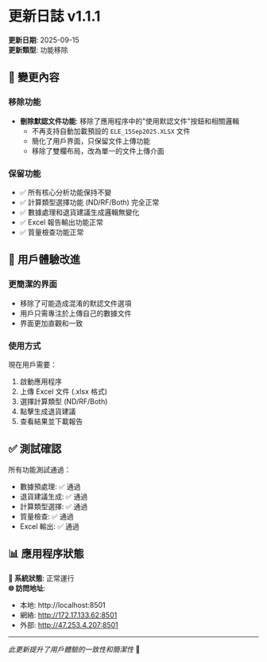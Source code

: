 # 更新日誌 v1.1.1

**更新日期**: 2025-09-15  
**更新類型**: 功能移除

## 🔄 變更內容

### 移除功能
- **刪除默認文件功能**: 移除了應用程序中的"使用默認文件"按鈕和相關邏輯
  - 不再支持自動加載預設的 `ELE_15Sep2025.XLSX` 文件
  - 簡化了用戶界面，只保留文件上傳功能
  - 移除了雙欄布局，改為單一的文件上傳介面

### 保留功能
- ✅ 所有核心分析功能保持不變
- ✅ 計算類型選擇功能 (ND/RF/Both) 完全正常
- ✅ 數據處理和退貨建議生成邏輯無變化
- ✅ Excel 報告輸出功能正常
- ✅ 質量檢查功能正常

## 🎯 用戶體驗改進

### 更簡潔的界面
- 移除了可能造成混淆的默認文件選項
- 用戶只需專注於上傳自己的數據文件
- 界面更加直觀和一致

### 使用方式
現在用戶需要：
1. 啟動應用程序
2. 上傳 Excel 文件 (.xlsx 格式)
3. 選擇計算類型 (ND/RF/Both)
4. 點擊生成退貨建議
5. 查看結果並下載報告

## ✅ 測試確認

所有功能測試通過：
- 數據預處理: ✅ 通過
- 退貨建議生成: ✅ 通過 
- 計算類型選擇: ✅ 通過
- 質量檢查: ✅ 通過
- Excel 輸出: ✅ 通過

## 📊 應用程序狀態

**🚀 系統狀態**: 正常運行  
**🌐 訪問地址**: 
- 本地: http://localhost:8501
- 網絡: http://172.17.133.62:8501
- 外部: http://47.253.4.207:8501

---
*此更新提升了用戶體驗的一致性和簡潔性* 🎯
